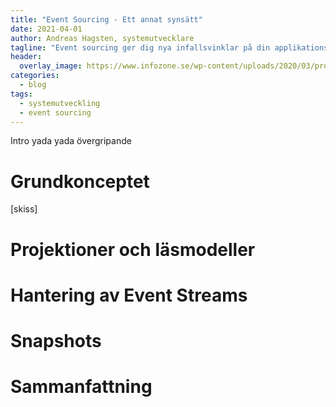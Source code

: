 ```yaml
---
title: "Event Sourcing - Ett annat synsätt"
date: 2021-04-01
author: Andreas Hagsten, systemutvecklare
tagline: "Event sourcing ger dig nya infallsvinklar på din applikations tillstånd."
header:
  overlay_image: https://www.infozone.se/wp-content/uploads/2020/03/programmering-i-team.jpg
categories:
  - blog
tags:
  - systemutveckling
  - event sourcing
---
```

Intro yada yada övergripande

# Grundkonceptet
[skiss]

# Projektioner och läsmodeller

# Hantering av Event Streams

# Snapshots

# Sammanfattning
